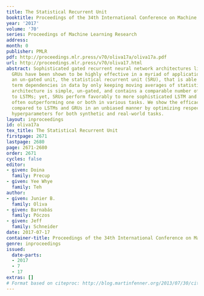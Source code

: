 ```yaml
---
title: The Statistical Recurrent Unit
booktitle: Proceedings of the 34th International Conference on Machine Learning
year: '2017'
volume: '70'
series: Proceedings of Machine Learning Research
address: 
month: 0
publisher: PMLR
pdf: http://proceedings.mlr.press/v70/oliva17a/oliva17a.pdf
url: http://proceedings.mlr.press/v70/oliva17.html
abstract: Sophisticated gated recurrent neural network architectures like LSTMs and
  GRUs have been shown to be highly effective in a myriad of applications. We develop
  an un-gated unit, the statistical recurrent unit (SRU), that is able to learn long
  term dependencies in data by only keeping moving averages of statistics. The SRU’s
  architecture is simple, un-gated, and contains a comparable number of parameters
  to LSTMs; yet, SRUs perform favorably to more sophisticated LSTM and GRU alternatives,
  often outperforming one or both in various tasks. We show the efficacy of SRUs as
  compared to LSTMs and GRUs in an unbiased manner by optimizing respective architectures’
  hyperparameters for both synthetic and real-world tasks.
layout: inproceedings
id: oliva17a
tex_title: The Statistical Recurrent Unit
firstpage: 2671
lastpage: 2680
page: 2671-2680
order: 2671
cycles: false
editor:
- given: Doina
  family: Precup
- given: Yee Whye
  family: Teh
author:
- given: Junier B.
  family: Oliva
- given: Barnabás
  family: Póczos
- given: Jeff
  family: Schneider
date: 2017-07-17
container-title: Proceedings of the 34th International Conference on Machine Learning
genre: inproceedings
issued:
  date-parts:
  - 2017
  - 7
  - 17
extras: []
# Format based on citeproc: http://blog.martinfenner.org/2013/07/30/citeproc-yaml-for-bibliographies/
---
```

